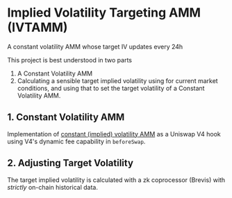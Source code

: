 # Implied Volatility Targeting AMM (IVTAMM)
A constant volatility AMM whose target IV updates every 24h

This project is best understood in two parts
1. A Constant Volatility AMM
2. Calculating a sensible target implied volatility using for current market conditions, and using that to set the target volatility of a Constant Volatility AMM.

## 1. Constant Volatility AMM
Implementation of [constant (implied) volatility AMM](https://lambert-guillaume.medium.com/designing-a-constant-volatility-amm-e167278b5d61#:~:text=TL%3BDR%3A%20Constant%20volatility%20AMMs,dynamics%20of%20the%20underlying%20assets.) as a Uniswap V4 hook using V4's dynamic fee capability in `beforeSwap`.

## 2. Adjusting Target Volatility
The target implied volatility is calculated with a zk coprocessor (Brevis) with *strictly* on-chain historical data.
